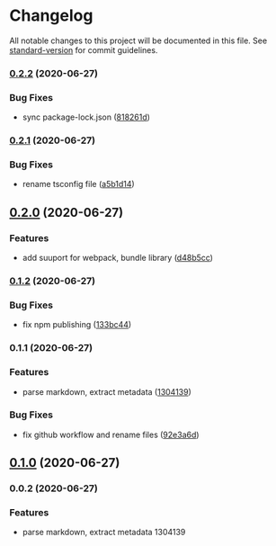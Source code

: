 # Changelog

All notable changes to this project will be documented in this file. See [standard-version](https://github.com/conventional-changelog/standard-version) for commit guidelines.

### [0.2.2](https://github.com/sohailalam2/markdown-extractor/compare/v0.2.1...v0.2.2) (2020-06-27)


### Bug Fixes

* sync package-lock.json ([818261d](https://github.com/sohailalam2/markdown-extractor/commit/818261d13a548fe7112884ad059493fcf5b37eda))

### [0.2.1](https://github.com/sohailalam2/markdown-extractor/compare/v0.2.0...v0.2.1) (2020-06-27)


### Bug Fixes

* rename tsconfig file ([a5b1d14](https://github.com/sohailalam2/markdown-extractor/commit/a5b1d147c818be8c47e78090cfbb726c6c69acba))

## [0.2.0](https://github.com/sohailalam2/markdown-extractor/compare/v0.1.2...v0.2.0) (2020-06-27)


### Features

* add suuport for webpack, bundle library ([d48b5cc](https://github.com/sohailalam2/markdown-extractor/commit/d48b5cc7998de4e9db14ca6c5488f852a497c935))

### [0.1.2](https://github.com/sohailalam2/markdown-extractor/compare/v0.1.1...v0.1.2) (2020-06-27)


### Bug Fixes

* fix npm publishing ([133bc44](https://github.com/sohailalam2/markdown-extractor/commit/133bc448bac99108b9a251f791dfecf8580995f9))

### 0.1.1 (2020-06-27)


### Features

* parse markdown, extract metadata ([1304139](https://github.com/sohailalam2/markdown-extractor/commit/1304139a3823825d0d4de8399188483d1e84fde9))


### Bug Fixes

* fix github workflow and rename files ([92e3a6d](https://github.com/sohailalam2/markdown-extractor/commit/92e3a6d06926fb7097a5aac3c7d7b8ff3ec41225))

## [0.1.0](https://github.com/sohailalam2/markdown-extractor/compare/v0.0.2...v0.1.0) (2020-06-27)

### 0.0.2 (2020-06-27)


### Features

* parse markdown, extract metadata 1304139
